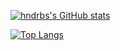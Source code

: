 [![hndrbs's GitHub stats](https://github-readme-stats.vercel.app/api?username=hndrbs&show_icons=true)](https://github.com/hndrbs)

[![Top Langs](https://github-readme-stats.vercel.app/api/top-langs/?username=hndrbs&show_icons=true&langs_count=10)](https://github.com/anuraghazra/github-readme-stats)